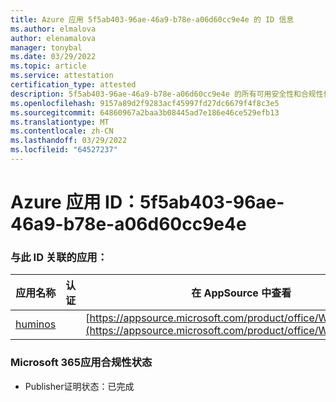 ```yaml
---
title: Azure 应用 5f5ab403-96ae-46a9-b78e-a06d60cc9e4e 的 ID 信息
ms.author: elmalova
author: elenamalova
manager: tonybal
ms.date: 03/29/2022
ms.topic: article
ms.service: attestation
certification_type: attested
description: 5f5ab403-96ae-46a9-b78e-a06d60cc9e4e 的所有可用安全性和合规性信息。
ms.openlocfilehash: 9157a89d2f9283acf45997fd27dc6679f4f8c3e5
ms.sourcegitcommit: 64860967a2baa3b08445ad7e186e46ce529efb13
ms.translationtype: MT
ms.contentlocale: zh-CN
ms.lasthandoff: 03/29/2022
ms.locfileid: "64527237"
---
```

# <a name="azure-app-id-5f5ab403-96ae-46a9-b78e-a06d60cc9e4e"></a>Azure 应用 ID：5f5ab403-96ae-46a9-b78e-a06d60cc9e4e


### <a name="apps-associated-with-this-id"></a>与此 ID 关联的应用：
| **应用名称** | **认证** | **在 AppSource 中查看** |
|--------------|---------------|-----------------------|
| [huminos](../forward/WA200003308.md) |  | [https://appsource.microsoft.com/product/office/WA200003308](https://appsource.microsoft.com/product/office/WA200003308) |

### <a name="microsoft-365-app-compliance-status"></a>Microsoft 365应用合规性状态
- Publisher证明状态：已完成
